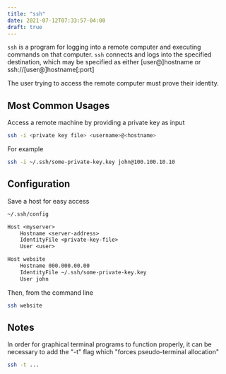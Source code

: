 ```yaml
---
title: "ssh"
date: 2021-07-12T07:33:57-04:00
draft: true
---
```


`ssh` is a program for logging into a remote computer and executing commands
on that computer. `ssh` connects and logs into the specified destination,
which may be specified as either [user@]hostname or ssh://[user@]hostname[:port]

The user trying to access the remote computer must prove their identity.

## Most Common Usages

Access a remote machine by providing a private key as input

```sh
ssh -i <private key file> <username>@<hostname> 
```

For example

```sh
ssh -i ~/.ssh/some-private-key.key john@100.100.10.10 
```

## Configuration

Save a host for easy access

```txt
~/.ssh/config

Host <myserver>
    Hostname <server-address>
    IdentityFile <private-key-file>
    User <user>

Host website
    Hostname 000.000.00.00
    IdentityFile ~/.ssh/some-private-key.key
    User john
```

Then, from the command line

```sh
ssh website
```

## Notes

In order for graphical terminal programs to function properly, it can be
necessary to add the "-t" flag which "forces pseudo-terminal allocation"

```sh
ssh -t ...
```


